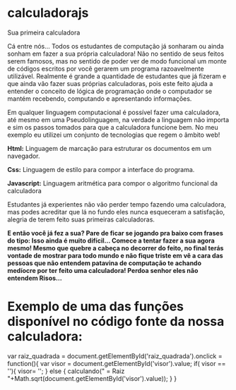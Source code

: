 calculadorajs
=============

Sua primeira calculadora 

Cá entre nós… Todos os estudantes de computação já sonharam ou ainda sonham em fazer a sua própria calculadora! Não no sentido de seus feitos serem famosos, mas no sentido de poder ver de modo funcional um monte de códigos escritos por você gerarem um programa razoavelmente utilizável. Realmente é grande a quantidade de estudantes que já fizeram e que ainda vão fazer suas próprias calculadoras, pois este feito ajuda a entender o conceito de lógica de programação onde o computador se mantém recebendo, computando e apresentando informações.

Em qualquer linguagem computacional é possível fazer uma calculadora, até mesmo em uma Pseudolinguagem, na verdade a linguagem não importa e sim os passos tomados para que a calculadora funcione bem. No meu exemplo eu utilizei um conjunto de tecnologias que regem o âmbito web!

<b>Html:</b> Linguagem de marcação para estruturar os documentos em um navegador.

<b> Css:</b> Linguagem de estilo para compor a interface do programa.

<b> Javascript:</b>  Linguagem aritmética para compor o algoritmo funcional da calculadora

Estudantes já experientes não vão perder tempo fazendo uma calculadora, mas podes acreditar que lá no fundo eles nunca esqueceram a satisfação, alegria de terem feito suas primeiras calculadoras.

<b>E então você já fez a sua? Pare de ficar se 
jogando pra baixo com frases do tipo: Isso ainda 
é muito difícil… Comece a tentar fazer a sua agora 
mesmo! Mesmo que quebre a cabeça no decorrer do feito, 
no final terás vontade de mostrar para todo mundo e não 
fique triste em vê a cara das pessoas que não entendem 
patavina de computação te achando medíocre por ter feito 
uma calculadora! Perdoa senhor eles não entendem Risos…</b>

<h1>Exemplo de uma das funções disponível no código fonte da nossa calculadora:</h1>


var raiz_quadrada = document.getElementById('raiz_quadrada').onclick = function(){
var visor = document.getElementById('visor').value;
 if( visor == ''){
 visor= '';
 } else {
 calculando(" = Raiz "+Math.sqrt(document.getElementById('visor').value));
 }
}


